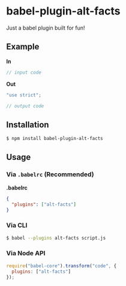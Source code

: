 # babel-plugin-alt-facts

Just a babel plugin built for fun!

## Example

**In**

```js
// input code
```

**Out**

```js
"use strict";

// output code
```

## Installation

```sh
$ npm install babel-plugin-alt-facts
```

## Usage

### Via `.babelrc` (Recommended)

**.babelrc**

```json
{
  "plugins": ["alt-facts"]
}
```

### Via CLI

```sh
$ babel --plugins alt-facts script.js
```

### Via Node API

```javascript
require("babel-core").transform("code", {
  plugins: ["alt-facts"]
});
```
